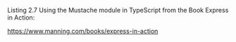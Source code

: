 Listing 2.7 Using the Mustache module in TypeScript from the Book Express in Action:

https://www.manning.com/books/express-in-action